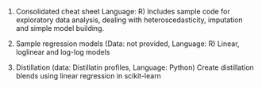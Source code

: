 1. Consolidated cheat sheet Language: R)
Includes sample code for exploratory data analysis, dealing with heteroscedasticity, imputation and simple model building.

2. Sample regression models (Data: not provided, Language: R)
Linear, loglinear and log-log models

3. Distillation (data: Distillatin profiles, Language: Python)
Create distillation blends using linear regression in scikit-learn